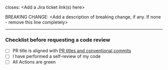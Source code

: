 <Please include a summary of the changes>

closes: <Add a Jira ticket link(s) here>

BREAKING CHANGE: <Add a description of breaking change, if any. If none - remove this line completely>

---

### Checklist before requesting a code review

- [ ] PR title is aligned with [PR titles and conventional commits](https://spryker.atlassian.net/wiki/spaces/FA/pages/3821175291/PR+titles+and+conventional+commits)
- [ ] I have performed a self-review of my code
- [ ] All Actions are green
